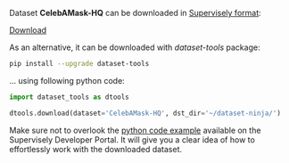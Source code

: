Dataset **CelebAMask-HQ** can be downloaded in [Supervisely format](https://developer.supervisely.com/api-references/supervisely-annotation-json-format):

 [Download](https://assets.supervisely.com/remote/eyJsaW5rIjogImZzOi8vYXNzZXRzLzIwNDFfQ2VsZWJBTWFzay1IUS9jZWxlYmFtYXNrLWhxLURhdGFzZXROaW5qYS50YXIiLCAic2lnIjogIlduVmIvQW1YYk5BdGtSUzVoK0EzTkxqMUpZSEFRbFphR3RYV3ZBMmFxKzQ9In0=)

As an alternative, it can be downloaded with *dataset-tools* package:
``` bash
pip install --upgrade dataset-tools
```

... using following python code:
``` python
import dataset_tools as dtools

dtools.download(dataset='CelebAMask-HQ', dst_dir='~/dataset-ninja/')
```
Make sure not to overlook the [python code example](https://developer.supervisely.com/getting-started/python-sdk-tutorials/iterate-over-a-local-project) available on the Supervisely Developer Portal. It will give you a clear idea of how to effortlessly work with the downloaded dataset.

